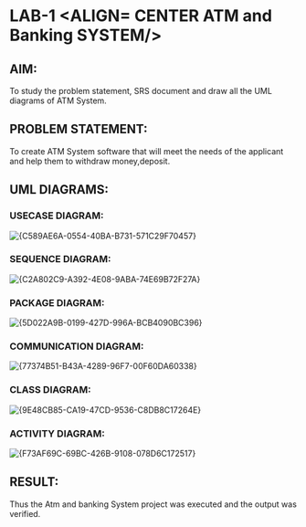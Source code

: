 # LAB-1                                                             <ALIGN= CENTER ATM and Banking SYSTEM/>

## AIM: 
To study the problem statement, SRS document and draw all the UML diagrams of ATM
System.

## PROBLEM STATEMENT:
To create ATM System software that will meet the needs of the applicant and help them
to withdraw money,deposit.

## UML DIAGRAMS:

### USECASE DIAGRAM:

![{C589AE6A-0554-40BA-B731-571C29F70457}](https://github.com/user-attachments/assets/ff9bb5bb-b0ab-4c1b-8d53-dc524c875fee)

### SEQUENCE DIAGRAM:

![{C2A802C9-A392-4E08-9ABA-74E69B72F27A}](https://github.com/user-attachments/assets/36dc4f6e-e7ac-4842-a20c-1c4fb23fdc19)

### PACKAGE DIAGRAM:

![{5D022A9B-0199-427D-996A-BCB4090BC396}](https://github.com/user-attachments/assets/6a45aee7-0710-4027-b263-9fb940f8c775)

### COMMUNICATION DIAGRAM:

![{77374B51-B43A-4289-96F7-00F60DA60338}](https://github.com/user-attachments/assets/4c7b3bf1-2e68-4b00-9423-41ec5a823c5b)

### CLASS DIAGRAM:

![{9E48CB85-CA19-47CD-9536-C8DB8C17264E}](https://github.com/user-attachments/assets/ec1b18d5-802f-4f06-9b3e-4a8e05481a05)

### ACTIVITY DIAGRAM:

![{F73AF69C-69BC-426B-9108-078D6C172517}](https://github.com/user-attachments/assets/ece39593-12de-42b5-81f9-24730741038d)

## RESULT: 
Thus the Atm and banking System project was executed and the output was verified.
